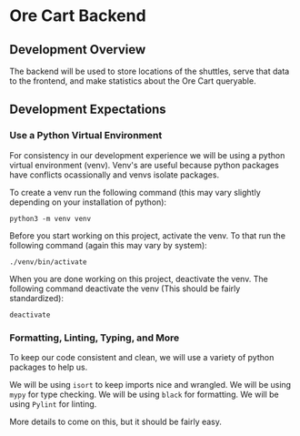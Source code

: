 # Ore Cart Backend

## Development Overview

The backend will be used to store locations of the shuttles, serve that data to the frontend, and make statistics about the Ore Cart queryable.

## Development Expectations

### Use a Python Virtual Environment

For consistency in our development experience we will be using a python virtual environment (venv). Venv's are useful because python packages have conflicts ocassionally and venvs isolate packages.

To create a venv run the following command (this may vary slightly depending on your installation of python):

```
python3 -m venv venv
```

Before you start working on this project, activate the venv. To that run the following command (again this may vary by system):

```
./venv/bin/activate
```

When you are done working on this project, deactivate the venv. The following command deactivate the venv (This should be fairly standardized):

```
deactivate
```

### Formatting, Linting, Typing, and More

To keep our code consistent and clean, we will use a variety of python packages to help us. 

We will be using `isort` to keep imports nice and wrangled. We will be using `mypy` for type checking. We will be using `black` for formatting. We will be using `Pylint` for linting.

More details to come on this, but it should be fairly easy.
